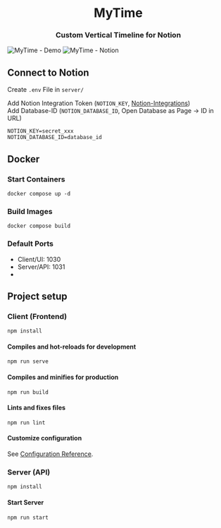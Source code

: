 <h1 align="center">MyTime</h1>
<h3 align="center">Custom Vertical Timeline for Notion</h3>

![MyTime - Demo](https://richardkrikler.at/images/MyTime/MyTime%20-%20Demo.png)
![MyTime - Notion](https://richardkrikler.at/images/MyTime/MyTime%20-%20Notion.png)

## Connect to Notion
Create ```.env``` File in ```server/```

Add Notion Integration Token (```NOTION_KEY```, [Notion-Integrations](https://www.notion.so/my-integrations))  
Add Database-ID (```NOTION_DATABASE_ID```, Open Database as Page -> ID in URL)
```
NOTION_KEY=secret_xxx
NOTION_DATABASE_ID=database_id
```


## Docker
### Start Containers
```
docker compose up -d
```

### Build Images
```
docker compose build
```

### Default Ports
- Client/UI: 1030  
- Server/API: 1031
- 

## Project setup

### Client (Frontend)
```
npm install
```

#### Compiles and hot-reloads for development
```
npm run serve
```

#### Compiles and minifies for production
```
npm run build
```

#### Lints and fixes files
```
npm run lint
```

#### Customize configuration
See [Configuration Reference](https://cli.vuejs.org/config/).


### Server (API)
```
npm install
```

#### Start Server
```
npm run start
```

